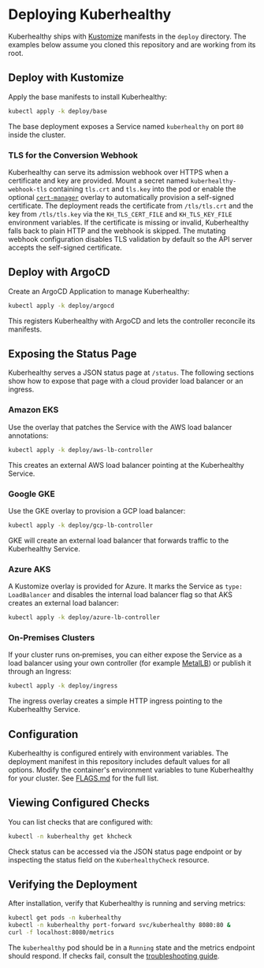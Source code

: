 # Deploying Kuberhealthy

Kuberhealthy ships with [Kustomize](https://kustomize.io/) manifests in the `deploy` directory. The examples below assume you cloned this repository and are working from its root.

## Deploy with Kustomize

Apply the base manifests to install Kuberhealthy:

```sh
kubectl apply -k deploy/base
```

The base deployment exposes a Service named `kuberhealthy` on port `80` inside the cluster.

### TLS for the Conversion Webhook

Kuberhealthy can serve its admission webhook over HTTPS when a certificate and
key are provided. Mount a secret named `kuberhealthy-webhook-tls` containing
`tls.crt` and `tls.key` into the pod or enable the optional
[`cert-manager`](../deploy/cert-manager) overlay to automatically provision a
self-signed certificate. The deployment reads the certificate from
`/tls/tls.crt` and the key from `/tls/tls.key` via the `KH_TLS_CERT_FILE` and
`KH_TLS_KEY_FILE` environment variables. If the certificate is missing or
invalid, Kuberhealthy falls back to plain HTTP and the webhook is skipped. The
mutating webhook configuration disables TLS validation by default so the API
server accepts the self-signed certificate.

## Deploy with ArgoCD

Create an ArgoCD Application to manage Kuberhealthy:

```sh
kubectl apply -k deploy/argocd
```

This registers Kuberhealthy with ArgoCD and lets the controller reconcile its manifests.


## Exposing the Status Page

Kuberhealthy serves a JSON status page at `/status`. The following sections show how to expose that page with a cloud provider load balancer or an ingress.

### Amazon EKS

Use the overlay that patches the Service with the AWS load balancer annotations:

```sh
kubectl apply -k deploy/aws-lb-controller
```

This creates an external AWS load balancer pointing at the Kuberhealthy Service.

### Google GKE

Use the GKE overlay to provision a GCP load balancer:

```sh
kubectl apply -k deploy/gcp-lb-controller
```

GKE will create an external load balancer that forwards traffic to the Kuberhealthy Service.

### Azure AKS

A Kustomize overlay is provided for Azure. It marks the Service as `type: LoadBalancer` and disables the internal load balancer flag so that AKS creates an external load balancer:

```sh
kubectl apply -k deploy/azure-lb-controller
```

### On‑Premises Clusters

If your cluster runs on‑premises, you can either expose the Service as a load balancer using your own controller (for example [MetalLB](https://metallb.universe.tf/)) or publish it through an Ingress:

```sh
kubectl apply -k deploy/ingress
```

The ingress overlay creates a simple HTTP ingress pointing to the Kuberhealthy Service.

## Configuration

Kuberhealthy is configured entirely with environment variables. The deployment manifest in this repository includes default values for all options. Modify the container's environment variables to tune Kuberhealthy for your cluster. See [FLAGS.md](FLAGS.md) for the full list.

## Viewing Configured Checks

You can list checks that are configured with:

```sh
kubectl -n kuberhealthy get khcheck
```

Check status can be accessed via the JSON status page endpoint or by inspecting the status field on the `KuberhealthyCheck` resource.

## Verifying the Deployment

After installation, verify that Kuberhealthy is running and serving metrics:

```sh
kubectl get pods -n kuberhealthy
kubectl -n kuberhealthy port-forward svc/kuberhealthy 8080:80 &
curl -f localhost:8080/metrics
```

The `kuberhealthy` pod should be in a `Running` state and the metrics endpoint should respond. If checks fail, consult the [troubleshooting guide](TROUBLESHOOTING.md).

